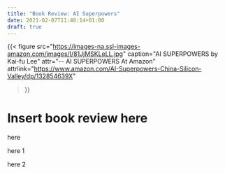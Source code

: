```yaml
---
title: "Book Review: AI Superpowers"
date: 2021-02-07T11:48:14+01:00
draft: true
---
```


{{< figure
  src="https://images-na.ssl-images-amazon.com/images/I/81JjMSKLeLL.jpg"
  caption="AI SUPERPOWERS by Kai-fu Lee"
  attr="-- AI SUPERPOWERS At Amazon"
  attrlink="https://www.amazon.com/AI-Superpowers-China-Silicon-Valley/dp/132854639X"
>}}


# Insert book review here

here

here 1

here 2